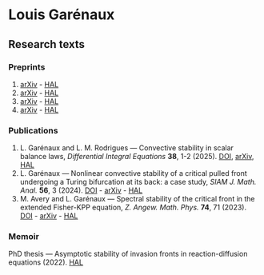 # Louis Garénaux

## Research texts

### Preprints
1. [arXiv]() - [HAL]()
1. [arXiv]() - [HAL]()
1. [arXiv]() - [HAL]()
1. [arXiv]() - [HAL]()

### Publications
1. L. Garénaux and L. M. Rodrigues — Convective stability in scalar balance laws, _Differential Integral Equations_ **38**, 1-2 (2025). [DOI](https://doi.org/10.3934/dcds.2025134), [arXiv](https://arxiv.org/abs/2412.16580), [HAL]()
1. L. Garénaux — Nonlinear convective stability of a critical pulled front undergoing a Turing bifurcation at its back: a case study, _SIAM J. Math. Anal._ **56**, 3 (2024). [DOI](https://doi.org/10.1137/21M1451038) - [arXiv](https://arxiv.org/abs/2110.02946) - [HAL]()
1. M. Avery and L. Garénaux — Spectral stability of the critical front in the extended Fisher-KPP equation, _Z. Angew. Math. Phys._ **74**, 71 (2023). [DOI](https://doi.org/10.1007/s00033-023-01960-8) - [arXiv](https://arxiv.org/abs/2009.01506) - [HAL]()

### Memoir
PhD thesis — Asymptotic stability of invasion fronts in reaction-diffusion equations (2022). [HAL]()
